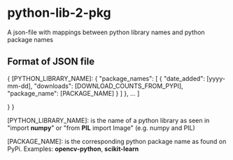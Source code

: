 # python-lib-2-pkg
A json-file with mappings between python library names and python package names

## Format of JSON file
{
  [PYTHON_LIBRARY_NAME]: 
  {
    "package_names": [
        {
                    "date_added": [yyyy-mm-dd],
                    "downloads": [DOWNLOAD_COUNTS_FROM_PYPI],
                    "package_name": [PACKAGE_NAME]
                }
            ]
        },
        ...
      ]

  }
}

[PYTHON_LIBRARY_NAME]: is the name of a python library as seen in "import **numpy**" or "from **PIL** import Image" (e.g. numpy and PIL)

[PACKAGE_NAME]: is the corresponding python package name as found on PyPi. Examples: **opencv-python**, **scikit-learn**

